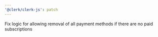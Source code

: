 ```yaml
---
'@clerk/clerk-js': patch
---
```


Fix logic for allowing removal of all payment methods if there are no paid subscriptions
